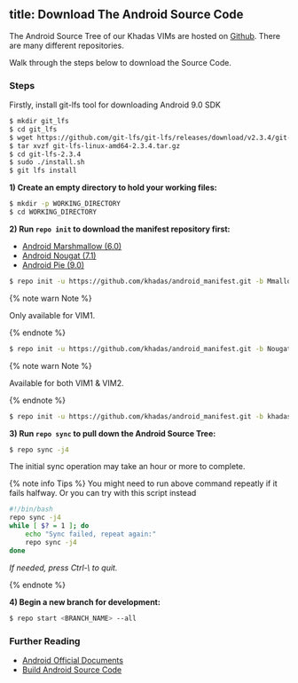title: Download The Android Source Code
---

The Android Source Tree of our Khadas VIMs are hosted on [Github](https://www.github.com/khadas). There are many different repositories.

Walk through the steps below to download the Source Code. 

### Steps

Firstly, install git-lfs tool for downloading Android 9.0 SDK

```bash
$ mkdir git_lfs
$ cd git_lfs
$ wget https://github.com/git-lfs/git-lfs/releases/download/v2.3.4/git-lfs-linux-amd64-2.3.4.tar.gz
$ tar xvzf git-lfs-linux-amd64-2.3.4.tar.gz
$ cd git-lfs-2.3.4
$ sudo ./install.sh
$ git lfs install
```

**1) Create an empty directory to hold your working files:**

```bash
$ mkdir -p WORKING_DIRECTORY
$ cd WORKING_DIRECTORY
```

**2) Run `repo init` to download the manifest repository first:**

<ul class="nav nav-tabs" id="myTab" role="tablist">
  <li class="nav-item" role="presentation">
    <a class="nav-link active" id="6-tab" data-toggle="tab" href="#6" role="tab" aria-controls="6" aria-selected="true">Android Marshmallow (6.0)</a>
  </li>
  <li class="nav-item" role="presentation">
    <a class="nav-link" id="7-tab" data-toggle="tab" href="#7" role="tab" aria-controls="7" aria-selected="false">Android Nougat (7.1)</a>
  </li>
  <li class="nav-item" role="presentation">
    <a class="nav-link" id="9-tab" data-toggle="tab" href="#9" role="tab" aria-controls="9" aria-selected="false">Android Pie (9.0)</a>
  </li>
</ul>
<div class="tab-content" id="myTabContent">
<div class="tab-pane fade show active" id="6" role="tabpanel" aria-labelledby="6-tab">

```bash
$ repo init -u https://github.com/khadas/android_manifest.git -b Mmallow
```

{% note warn Note %}

Only available for VIM1.

{% endnote %}

</div>

<div class="tab-pane fade show" id="7" role="tabpanel" aria-labelledby="7-tab">

```bash
$ repo init -u https://github.com/khadas/android_manifest.git -b Nougat
```

{% note warn Note %}
	
Available for both VIM1 & VIM2.

{% endnote %}

</div>

<div class="tab-pane fade show" id="9" role="tabpanel" aria-labelledby="9-tab">

```bash
$ repo init -u https://github.com/khadas/android_manifest.git -b khadas-vims-pie
```

</div>
</div>

**3) Run `repo sync` to pull down the Android Source Tree:**

```bash
$ repo sync -j4
```

The initial sync operation may take an hour or more to complete.

{% note info Tips %}
You might need to run above command repeatly if it fails halfway. Or you can try with this script instead

```bash
#!/bin/bash
repo sync -j4
while [ $? = 1 ]; do
	echo "Sync failed, repeat again:"
	repo sync -j4
done
```
*If needed, press Ctrl-\ to quit.*

{% endnote %}

**4) Begin a new branch for development:**

```bash
$ repo start <BRANCH_NAME> --all
```

### Further Reading
* [Android Official Documents](https://source.android.com/source/downloading.html)
* [Build Android Source Code](/vim1/BuildAndroid.html)
